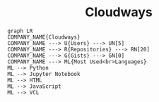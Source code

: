<h1 align="center">Cloudways</h1>

```mermaid
graph LR
COMPANY_NAME{Cloudways}
COMPANY_NAME ---> U{Users} ---> UN[5]
COMPANY_NAME ---> R{Repositories} ---> RN[20]
COMPANY_NAME ---> G{Gists} ---> GN[0]
COMPANY_NAME ---> ML{Most Used<br>Languages}
ML --> Python
ML --> Jupyter Notebook
ML --> HTML
ML --> JavaScript
ML --> VCL
```
